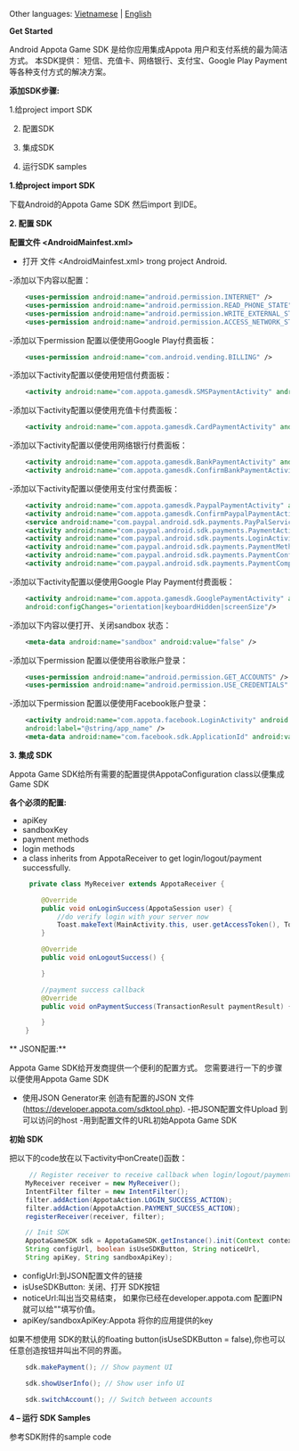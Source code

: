 Other languages: [Vietnamese](README.md) | [English](README_EN.md)

**Get Started**

Android Appota Game SDK 是给你应用集成Appota 用户和支付系统的最为简洁方式。 本SDK提供： 短信、充值卡、网络银行、支付宝、Google Play Payment等各种支付方式的解决方案。

**添加SDK步骤:**


1.给project import SDK

2. 配置SDK

3. 集成SDK

3. 运行SDK samples

 

**1.给project import SDK**

下载Android的Appota Game SDK 然后import 到IDE。

**2. 配置 SDK**

**配置文件 \<AndroidMainfest.xml\>**

- 打开 文件 \<AndroidMainfest.xml\> trong project Android.

-添加以下内容以配置：

``` xml
    <uses-permission android:name="android.permission.INTERNET" />
    <uses-permission android:name="android.permission.READ_PHONE_STATE" />
    <uses-permission android:name="android.permission.WRITE_EXTERNAL_STORAGE" />
    <uses-permission android:name="android.permission.ACCESS_NETWORK_STATE" />
```

-添加以下permission 配置以便使用Google Play付费面板：

``` xml
    <uses-permission android:name="com.android.vending.BILLING" />
```

-添加以下activity配置以便使用短信付费面板：

``` xml
    <activity android:name="com.appota.gamesdk.SMSPaymentActivity" android:theme="@style/Theme.Appota.GameSDK" android:configChanges="orientation|keyboardHidden|screenSize"/>
```

-添加以下activity配置以便使用充值卡付费面板：

``` xml
    <activity android:name="com.appota.gamesdk.CardPaymentActivity" android:theme="@style/Theme.Appota.GameSDK" android:configChanges="orientation|keyboardHidden|screenSize"/>
```

-添加以下activity配置以便使用网络银行付费面板：

``` xml
    <activity android:name="com.appota.gamesdk.BankPaymentActivity" android:theme="@style/Theme.Appota.GameSDK" android:configChanges="orientation|keyboardHidden|screenSize"/>
    <activity android:name="com.appota.gamesdk.ConfirmBankPaymentActivity" android:theme="@style/Theme.Appota.GameSDK" android:configChanges="orientation|keyboardHidden|screenSize"/>
```

-添加以下activity配置以便使用支付宝付费面板：


``` xml
    <activity android:name="com.appota.gamesdk.PaypalPaymentActivity" android:theme="@style/Theme.Appota.GameSDK" android:configChanges="orientation|keyboardHidden|screenSize"/>
    <activity android:name="com.appota.gamesdk.ConfirmPaypalPaymentActivity" android:theme="@style/Theme.Appota.GameSDK" android:configChanges="orientation|keyboardHidden|screenSize"/>
    <service android:name="com.paypal.android.sdk.payments.PayPalService" android:exported="false" />
    <activity android:name="com.paypal.android.sdk.payments.PaymentActivity" />
    <activity android:name="com.paypal.android.sdk.payments.LoginActivity" />
    <activity android:name="com.paypal.android.sdk.payments.PaymentMethodActivity" />
    <activity android:name="com.paypal.android.sdk.payments.PaymentConfirmActivity" />
    <activity android:name="com.paypal.android.sdk.payments.PaymentCompletedActivity" />
```

-添加以下activity配置以便使用Google Play Payment付费面板：


``` xml
    <activity android:name="com.appota.gamesdk.GooglePaymentActivity" android:theme="@style/Theme.Appota.GameSDK" 
    android:configChanges="orientation|keyboardHidden|screenSize"/>
```

-添加以下内容以便打开、关闭sandbox 状态：

``` xml
    <meta-data android:name="sandbox" android:value="false" />
```

-添加以下permission 配置以便使用谷歌账户登录：

``` xml
    <uses-permission android:name="android.permission.GET_ACCOUNTS" />
    <uses-permission android:name="android.permission.USE_CREDENTIALS" />
```

-添加以下permission 配置以便使用Facebook账户登录：

``` xml
    <activity android:name="com.appota.facebook.LoginActivity" android:theme="@android:style/Theme.Translucent.NoTitleBar"
    android:label="@string/app_name" />
    <meta-data android:name="com.facebook.sdk.ApplicationId" android:value="YOUR_FACEBOOK_APP_ID" />
```
 

**3. 集成 SDK**

Appota Game SDK给所有需要的配置提供AppotaConfiguration class以便集成Game SDK

**各个必须的配置:**

 - apiKey
 - sandboxKey
 - payment methods
 - login methods
 - a class inherits from AppotaReceiver to get login/logout/payment successfully.

``` java
     private class MyReceiver extends AppotaReceiver {

        @Override
        public void onLoginSuccess(AppotaSession user) {
            //do verify login with your server now
            Toast.makeText(MainActivity.this, user.getAccessToken(), Toast.LENGTH_SHORT).show();
        }

        @Override
        public void onLogoutSuccess() {

        }

        //payment success callback
        @Override
        public void onPaymentSuccess(TransactionResult paymentResult) {

        }
    } 
```

** JSON配置:**

Appota Game SDK给开发商提供一个便利的配置方式。 您需要进行一下的步骤以便使用Appota Game SDK

 - 使用JSON Generator来 创造有配置的JSON 文件
(https://developer.appota.com/sdktool.php).
 -把JSON配置文件Upload 到可以访问的host
 -用到配置文件的URL初始Appota Game SDK

**初始 SDK**

把以下的code放在以下activity中onCreate()函数：

``` java
     // Register receiver to receive callback when login/logout/payment success
    MyReceiver receiver = new MyReceiver();
    IntentFilter filter = new IntentFilter();
    filter.addAction(AppotaAction.LOGIN_SUCCESS_ACTION);
    filter.addAction(AppotaAction.PAYMENT_SUCCESS_ACTION);
    registerReceiver(receiver, filter);

    // Init SDK
    AppotaGameSDK sdk = AppotaGameSDK.getInstance().init(Context context, 
    String configUrl, boolean isUseSDKButton, String noticeUrl, 
    String apiKey, String sandboxApiKey);
```

 - configUrl:到JSON配置文件的链接
 - isUseSDKButton: 关闭、打开 SDK按钮
 - noticeUrl:叫出当交易结束， 如果你已经在developer.appota.com 配置IPN就可以给""填写价值。
 - apiKey/sandboxApiKey:Appota 将你的应用提供的key 

如果不想使用 SDK的默认的floating button(isUseSDKButton = false),你也可以任意创造按钮并叫出不同的界面。

``` java
    sdk.makePayment(); // Show payment UI
```

``` java
    sdk.showUserInfo(); // Show user info UI
```

``` java
    sdk.switchAccount(); // Switch between accounts
```
 

**4 – 运行 SDK Samples**

参考SDK附件的sample code
